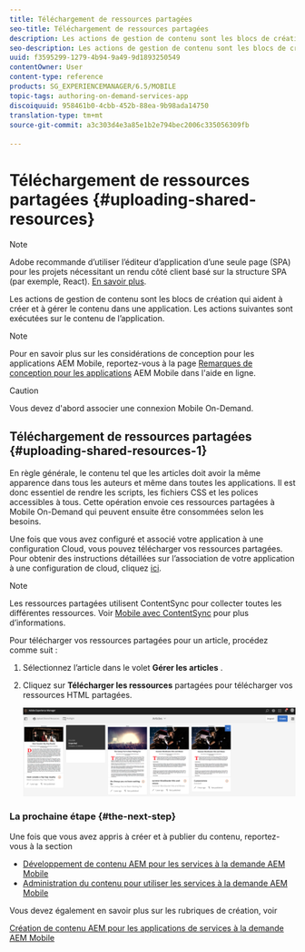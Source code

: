 ```yaml
---
title: Téléchargement de ressources partagées
seo-title: Téléchargement de ressources partagées
description: Les actions de gestion de contenu sont les blocs de création qui aident à créer et à gérer le contenu dans une application. Suivez cette page pour en savoir plus sur le téléchargement de ressources partagées.
seo-description: Les actions de gestion de contenu sont les blocs de création qui aident à créer et à gérer le contenu dans une application. Suivez cette page pour en savoir plus sur le téléchargement de ressources partagées.
uuid: f3595299-1279-4b94-9a49-9d1893250549
contentOwner: User
content-type: reference
products: SG_EXPERIENCEMANAGER/6.5/MOBILE
topic-tags: authoring-on-demand-services-app
discoiquuid: 958461b0-4cbb-452b-88ea-9b98ada14750
translation-type: tm+mt
source-git-commit: a3c303d4e3a85e1b2e794bec2006c335056309fb

---
```



# Téléchargement de ressources partagées {#uploading-shared-resources}

>[!NOTE]
>
>Adobe recommande d’utiliser l’éditeur d’application d’une seule page (SPA) pour les projets nécessitant un rendu côté client basé sur la structure SPA (par exemple, React). [En savoir plus](/help/sites-developing/spa-overview.md).

Les actions de gestion de contenu sont les blocs de création qui aident à créer et à gérer le contenu dans une application. Les actions suivantes sont exécutées sur le contenu de l’application.

>[!NOTE]
>
>Pour en savoir plus sur les considérations de conception pour les applications AEM Mobile, reportez-vous à la page [Remarques de conception pour les applications](https://helpx.adobe.com/digital-publishing-solution/help/design-app.html) AEM Mobile dans l&#39;aide en ligne.

>[!CAUTION]
>
>Vous devez d&#39;abord associer une connexion Mobile On-Demand.

## Téléchargement de ressources partagées {#uploading-shared-resources-1}

En règle générale, le contenu tel que les articles doit avoir la même apparence dans tous les auteurs et même dans toutes les applications. Il est donc essentiel de rendre les scripts, les fichiers CSS et les polices accessibles à tous. Cette opération envoie ces ressources partagées à Mobile On-Demand qui peuvent ensuite être consommées selon les besoins.

Une fois que vous avez configuré et associé votre application à une configuration Cloud, vous pouvez télécharger vos ressources partagées. Pour obtenir des instructions détaillées sur l’association de votre application à une configuration de cloud, cliquez [ici](/help/mobile/mobile-apps-ondemand-application-create-configure-action.md).

>[!NOTE]
>
>Les ressources partagées utilisent ContentSync pour collecter toutes les différentes ressources. Voir [Mobile avec ContentSync](/help/mobile/mobile-ondemand-contentsync.md) pour plus d’informations.

Pour télécharger vos ressources partagées pour un article, procédez comme suit :

1. Sélectionnez l’article dans le volet **Gérer les articles** .
1. Cliquez sur **Télécharger les ressources** partagées pour télécharger vos ressources HTML partagées.

   ![chlimage_1-133](assets/chlimage_1-133.png)

### La prochaine étape {#the-next-step}

Une fois que vous avez appris à créer et à publier du contenu, reportez-vous à la section

* [Développement de contenu AEM pour les services à la demande AEM Mobile](/help/mobile/aem-mobile-on-demand.md)
* [Administration du contenu pour utiliser les services à la demande AEM Mobile](/help/mobile/aem-mobile.md)

Vous devez également en savoir plus sur les rubriques de création, voir

[Création de contenu AEM pour les applications de services à la demande AEM Mobile](/help/mobile/mobile-apps-ondemand.md)
